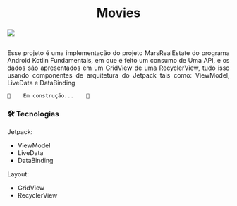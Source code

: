 
<h1 align="center">Movies</h1>
<h4 align="left"> 


![](https://user-images.githubusercontent.com/119359762/204803278-67c62936-b8a1-49f4-8da0-144547b4281c.png)

## 
<p align="justify"> Esse projeto é uma implementação do projeto MarsRealEstate do programa Android Kotlin Fundamentals, em que é feito um consumo
de Uma API, e os dados são apresentados em um GridView de uma RecyclerView, tudo isso usando componentes de arquitetura do Jetpack tais como: ViewModel, LiveData e DataBinding</p>


	🚧    Em construção...    🚧
</h4>

### 🛠 Tecnologias

Jetpack:

- ViewModel
- LiveData
- DataBinding

Layout:

- GridView
- RecyclerView


